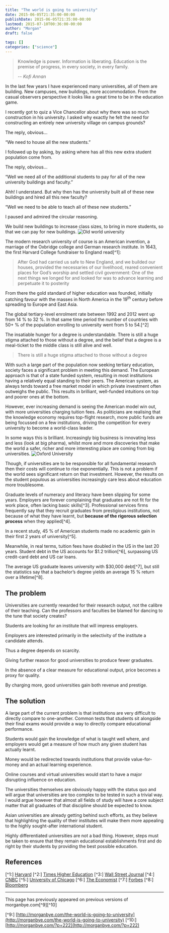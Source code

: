 ```yaml
---
title: "The world is going to university"
date: 2015-06-05T21:35:00-00:00
publishDate: 2015-06-05T21:35:00-00:00
lastmod: 2015-07-10T00:36:00-00:00
author: "Morgan"
draft: false

tags: []
categories: ["science"]
---
```


> Knowledge is power. Information is liberating. Education is the premise of progress, in every society, in every family.
>
> -- _Kofi Annan_

In the last few years I have experienced many universities, all of them are building. New campuses, new buildings, more accommodation. From the casual observers perspective it looks like a great time to be in the education game.

I recently got to quiz a Vice Chancellor about why there was so much construction in his university. I asked why exactly he felt the need for constructing an entirely new university village on campus grounds?

The reply, obvious…

“We need to house all the new students.”

I followed up by asking, by asking where has all this new extra student population come from.

The reply, obvious…

“Well we need all of the additional students to pay for all of the new university buildings and faculty.”

Ahh! I understand. But why then has the university built all of these new buildings and hired all this new faculty?

“Well we need to be able to teach all of these new students.”

I paused and admired the circular reasoning.

We build new buildings to increase class sizes, to bring in more students, so that we can pay for new buildings.
![Old world university](http://morganbye.com/assets/img/2015/06/castle.jpg)

The modern research university of course is an American invention, a marriage of the Oxbridge college and German research institute. In 1643, the first Harvard College fundraiser to England read[^1]:

> After God had carried us safe to New England, and we builded our houses, provided the necessaries of our livelihood, reared convenient places for God’s worship and settled civil government: One of the next things we longed for and looked for was to advance learning and perpetuate it to posterity

From there the gold standard of higher education was founded, initially catching favour with the masses in North America in the 19<sup>th</sup> century before spreading to Europe and East Asia.

The global tertiary-level enrolment rate between 1992 and 2012 went up from 14 % to 32 %. In that same time period the number of countries with  50+ % of the population enrolling to university went from 5 to 54.[^2]

The insatiable hunger for a degree is understandable. There is still a huge stigma attached to those without a degree, and the belief that a degree is a meal-ticket to the middle class is still alive and well.

> There is still a huge stigma attached to those without a degree

With such a large part of the population now seeking tertiary education, society faces a significant problem in meeting this demand. The European approach is that of a state funded system, resulting in most institutions having a relatively equal standing to their peers. The American system, as always tends toward a free market model in which private investment often outweighs the public. This results in brilliant, well-funded intuitions on top and poorer ones at the bottom.

However, ever increasing demand is seeing the American model win out, with more universities charging tuition fees. As politicians are realising that the knowledge economy requires top-flight research, more public funds are being focussed on a few institutions, driving the competition for every university to become a world-class leader.

In some ways this is brilliant. Increasingly big business is innovating less and less (look at big pharma), whilst more and more discoveries that make the world a safer, richer and more interesting place are coming from big universities.
![Oxford University](http://morganbye.com/assets/img/2015/06/oxford.jpg)

Though, if universities are to be responsible for all fundamental research then their costs will continue to rise exponentially. This is not a problem if the world sees significant return on that investment. However, the results on the student populous as universities increasingly care less about education more troublesome.

Graduate levels of numeracy and literacy have been slipping for some years. Employers are forever complaining that graduates are not fit for the work place, often lacking basic skills[^3]. Professional services firms frequently say that they recruit graduates from prestigious institutions, not because of what they have learnt, but <strong>because of the rigorous selection process</strong> when they applied[^4].

In a recent study, 45 % of American students made no academic gain in their first 2 years of university[^5].

Meanwhile, in real terms, tuition fees have doubled in the US in the last 20 years. Student debt in the US accounts for $1.2 trillion[^6], surpassing US credit-card debt and US car loans.

The average US graduate leaves university with $30,000 debt[^7], but still the statistics say that a bachelor’s degree yields an average 15 % return over a lifetime[^8].

## The problem

Universities are currently rewarded for their research output, not the calibre of their teaching. Can the professors and faculties be blamed for dancing to the tune that society creates?

Students are looking for an institute that will impress employers.

Employers are interested primarily in the selectivity of the institute a candidate attends.

Thus a degree depends on scarcity.

Giving further reason for good universities to produce fewer graduates.

In the absence of a clear measure for educational output, price becomes a proxy for quality.

By charging more, good universities gain both revenue and prestige.

## The solution

A large part of the current problem is that institutions are very difficult to directly compare to one-another. Common tests that students sit alongside their final exams would provide a way to directly compare educational performance.

Students would gain the knowledge of what is taught well where, and employers would get a measure of how much any given student has actually learnt.

Money would be redirected towards institutions that provide value-for-money and an actual learning experience.

Online courses and virtual universities would start to have a major disrupting influence on education.

The universities themselves are obviously happy with the status quo and will argue that universities are too complex to be tested in such a trivial way. I would argue however that almost all fields of study will have a core subject matter that all graduates of that discipline should be expected to know.

Asian universities are already getting behind such efforts, as they believe that highlighting the quality of their institutes will make them more appealing to the highly sought-after international student.

Highly differentiated universities are not a bad thing. However, steps must be taken to ensure that they remain educational establishments first and do right by their students by providing the best possible education.


## References

[^1:] [Harvard](http://hds.harvard.edu/about/history-and-mission)
[^2:] [Times Higher Education](https://www.timeshighereducation.co.uk/news/global-participation-rates-to-continue-rising-says-report/2017656.article)
[^3:] [Wall Street Journal](http://www.wsj.com/articles/SB10001424052702304561004579135253438812772)
[^4:] [CNBC](http://www.cnbc.com/id/41354100)
[^5:] [University of Chicago](http://www.press.uchicago.edu/ucp/books/book/chicago/A/bo10327226.html)
[^6:] [The Economist](http://www.economist.com/news/briefing/21605899-staid-higher-education-business-about-experience-welcome-earthquake-digital)
[^7:] [Forbes](http://www.forbes.com/sites/laurashin/2014/11/17/average-student-loan-debt-rises-tops-30000-in-6-states/)
[^8:] [Bloomberg](http://www.bloomberg.com/bw/articles/2014-06-25/engineering-math-and-health-majors-get-the-best-return-on-investment-for-college-degrees)


----
This page has previously appeared on previous versions of morganbye.com[^9][^10]

[^9:] [http://morganbye.com/the-world-is-going-to-university](http://morganbye.com/the-world-is-going-to-university)
[^10:] [http://morganbye.com/?p=222](http://morganbye.com/?p=222)
